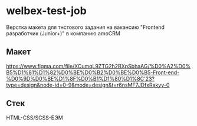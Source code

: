 # welbex-test-job
Верстка макета для тнстового задания на вакансию "Frontend разработчик (Junior+)" в компанию amoCRM

## Макет
https://www.figma.com/file/XCumqL9ZTG2h2BXpSbhaAG/%D0%A2%D0%B5%D1%81%D1%82%D0%BE%D0%B2%D0%BE%D0%B5-Front-end-%D0%9D%D0%BE%D1%8F%D0%B1%D1%80%D1%8C'23?type=design&node-id=0-9&mode=design&t=r6nsMF7JDfxRakyy-0

## Стек
HTML-CSS/SCSS-БЭМ